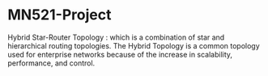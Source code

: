 # MN521-Project
Hybrid Star-Router Topology : which is a combination of star and hierarchical routing topologies. The Hybrid Topology is a common topology used for enterprise networks because of the increase in scalability, performance, and control.
